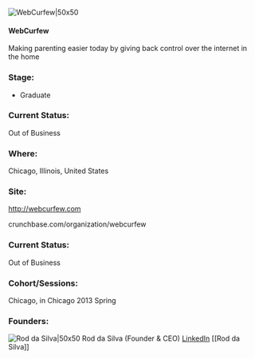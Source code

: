 

![WebCurfew|50x50](https://www.webcurfew.com/parentalcontrols/Portals/0/PayPal_WebCurfew_Logo.png)

#### WebCurfew
Making parenting easier today by giving back control over the internet in the home

### Stage: 
 - Graduate 

### Current Status: 
Out of Business

### Where:
Chicago, Illinois, United States

### Site:
http://webcurfew.com



crunchbase.com/organization/webcurfew

### Current Status: 
Out of Business

### Cohort/Sessions: 
Chicago, in Chicago 2013 Spring

### Founders: 

![Rod da Silva|50x50](http://www.softwareperspectives.com/rodheadshot.jpg) Rod da Silva (Founder & CEO) [LinkedIn](https://linkedin.com/in/rod-da-silva-1a986466) [[Rod da Silva]]


